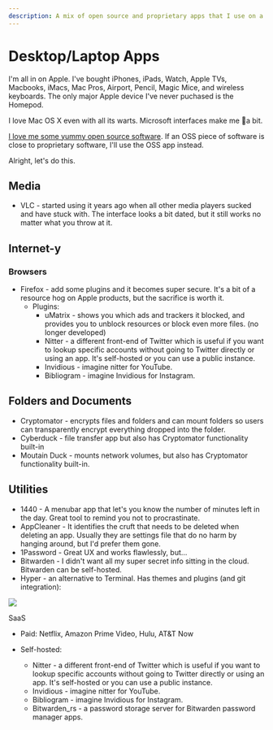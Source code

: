 ```yaml
---
description: A mix of open source and proprietary apps that I use on a daily basis.
---
```


# Desktop/Laptop Apps

I'm all in on Apple. I've bought iPhones, iPads, Watch, Apple TVs, Macbooks, iMacs, Mac Pros, Airport, Pencil, Magic Mice, and wireless keyboards. The only major Apple device I've never puchased is the Homepod.

I love Mac OS X even with all its warts. Microsoft interfaces make me 🤮a bit.

[I love me some yummy open source software](https://fridge.ubuntu.com/2008/11/20/ubuntu-hall-of-fame/). If an OSS piece of software is close to proprietary software, I'll use the OSS app instead.

Alright, let's do this.

## Media

* VLC - started using it years ago when all other media players sucked and have stuck with. The interface looks a bit dated, but it still works no matter what you throw at it.

## Internet-y

### Browsers

* Firefox - add some plugins and it becomes super secure. It's a bit of a resource hog on Apple products, but the sacrifice is worth it.
  * Plugins:
    * uMatrix - shows you which ads and trackers it blocked, and provides you to unblock resources or block even more files. \(no longer developed\)
    * Nitter - a different front-end of Twitter which is useful if you want to lookup specific accounts without going to Twitter directly or using an app. It's self-hosted or you can use a public instance.
    * Invidious - imagine nitter for YouTube.
    * Bibliogram - imagine Invidious for Instagram.

## Folders and Documents

* Cryptomator - encrypts files and folders and can mount folders so users can transparently encrypt everything dropped into the folder.
* Cyberduck - file transfer app but also has Cryptomator functionality built-in
* Moutain Duck - mounts network volumes, but also has Cryptomator functionality built-in.

## Utilities

* 1440 - A menubar app that let's you know the number of minutes left in the day. Great tool to remind you not to procrastinate.
* AppCleaner - It identifies the cruft that needs to be deleted when deleting an app. Usually they are settings file that do no harm by hanging around, but I'd prefer them gone.
* 1Password - Great UX and works flawlessly, but...
* Bitwarden - I didn't want all my super secret info sitting in the cloud. Bitwarden can be self-hosted.
* Hyper - an alternative to Terminal. Has themes and plugins \(and git integration\):

![](https://s3.us-east-2.wasabisys.com/assets.nali.org/images/mainsite/_2020/terminal-zsh-hyper.png)

SaaS

* Paid: Netflix, Amazon Prime Video, Hulu, AT&T Now
* Self-hosted:

  * Nitter - a different front-end of Twitter which is useful if you want to lookup specific accounts without going to Twitter directly or using an app. It's self-hosted or you can use a public instance.
  * Invidious - imagine nitter for YouTube.
  * Bibliogram - imagine Invidious for Instagram.
  * Bitwarden\_rs - a password storage server for Bitwarden password manager apps.



